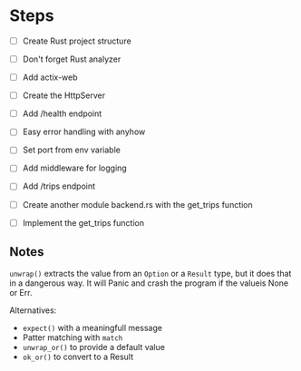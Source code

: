 # Steps

- [ ] Create Rust project structure
- [ ] Don't forget Rust analyzer
- [ ] Add actix-web
- [ ] Create the HttpServer
- [ ] Add /health endpoint

- [ ] Easy error handling with anyhow

- [ ] Set port from env variable
- [ ] Add middleware for logging
- [ ] Add /trips endpoint
- [ ] Create another module backend.rs with the get_trips function
- [ ] Implement the get_trips function 


## Notes

`unwrap()` extracts the value from an `Option` or a `Result` type, but it does that in
a dangerous way. It will Panic and crash the program if the valueis None or Err.

Alternatives:
* `expect()` with a meaningfull message
* Patter matching with `match`
* `unwrap_or()` to provide a default value
* `ok_or()` to convert to a Result